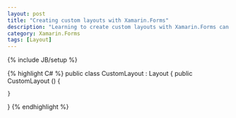 ```yaml
---
layout: post
title: "Creating custom layouts with Xamarin.Forms"
description: "Learning to create custom layouts with Xamarin.Forms can take your app to the next level"
category: Xamarin.Forms
tags: [Layout]
---
```

{% include JB/setup %}

{% highlight C# %}
public class CustomLayout : Layout<View>
{
	public CustomLayout ()
	{

	}
}
{% endhighlight %}